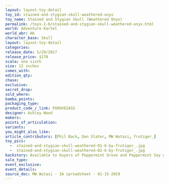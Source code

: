```yaml
---
layout: layout-toy-detail 
toy_id: stained-and-stygian-skull-weathered-onyx
toy_name: Stained and Stygian Skull (Weathered Onyx)
permalink: /toys-1-6/stained-and-stygian-skull-weathered-onyx.html
world: Adventure Kartel
world_abr: AK
character_base: Skull
layout: layout-toy-detail
categories: 
release_date: 5/29/2017
release_price: $170 
scale: one sixth
size: 12 inches
comes_with: 
edition_qty: 
chase: 
exclusive: 
secret_drop: 
sold_where: 
bamba_points: 
packaging_type: 
product_code_/_link: PGROVESASS
designer: Ashley Wood
makers: 
points_of_articulation: 
variants: 
you_might_also_like: 
article_contributors: [Phil Back, Don Slater, MW Wutasi, frutiger_]
toy_pics: 
  -  stained-and-stygian-skull-weathered-01-6-by-frutiger_.jpg
  -  stained-and-stygian-skull-weathered-02-6-by-frutiger_.jpg
backstory: Available to buyers of Peppermint Grove and Peppermint Soy only
sale_type: 
event_exclusive: 
event_details: 
source_doc: MW Wutasi - 3A spreadsheet - 01-15-2019
---
```


